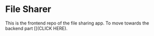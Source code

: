 # File Sharer
This is the frontend repo of the file sharing app. To move towards the backend part [](CLICK HERE).
